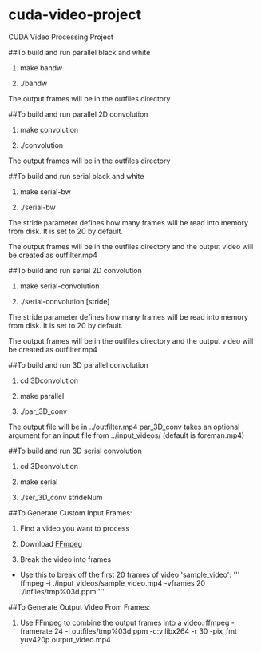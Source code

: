 cuda-video-project
==================

CUDA Video Processing Project

##To build and run parallel black and white

1. make bandw

2. ./bandw

The output frames will be in the outfiles directory

##To build and run parallel 2D convolution

1. make convolution

2. ./convolution

The output frames will be in the outfiles directory


##To build and run serial black and white

1. make serial-bw

2. ./serial-bw

The stride parameter defines how many frames will be read into memory from disk. It is set to 20 by default.

The output frames will be in the outfiles directory and the output video will be created as outfilter.mp4

##To build and run serial 2D convolution

1. make serial-convolution

2. ./serial-convolution [stride]

The stride parameter defines how many frames will be read into memory from disk. It is set to 20 by default.

The output frames will be in the outfiles directory and the output video will be created as outfilter.mp4


##To build and run 3D parallel convolution

1. cd 3Dconvolution

2. make parallel

3. ./par_3D_conv

The output file will be in ../outfilter.mp4
par_3D_conv takes an optional argument for an input file from ../input_videos/ (default is foreman.mp4)

##To build and run 3D serial convolution

1. cd 3Dconvolution

2. make serial

3. ./ser_3D_conv strideNum

##To Generate Custom Input Frames:

1. Find a video you want to process

2. Download [FFmpeg](https://ffmpeg.org/)

3. Break the video into frames
  - Use this to break off the first 20 frames of video 'sample_video':
  '''
  ffmpeg -i ./input_videos/sample_video.mp4 -vframes 20 ./infiles/tmp%03d.ppm
  '''

##To Generate Output Video From Frames:

1. Use FFmpeg to combine the output frames into a video:
ffmpeg -framerate 24 -i outfiles/tmp%03d.ppm -c:v libx264 -r 30 -pix_fmt yuv420p output_video.mp4
